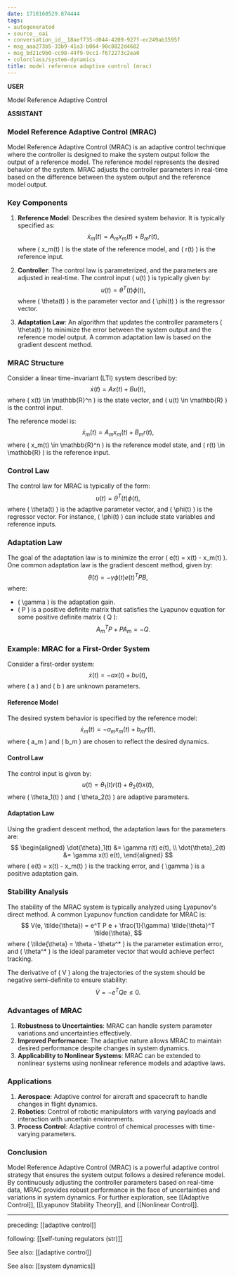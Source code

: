 ```yaml
---
date: 1718160529.874444
tags:
- autogenerated
- source__oai
- conversation_id__18aef735-d044-4209-927f-ec249ab3595f
- msg_aaa273b5-33b9-41a3-b064-90c8822d4682
- msg_bd21c9b0-cc98-44f9-9cc1-f672273c2ea0
- colorclass/system-dynamics
title: model reference adaptive control (mrac)
---
```


**USER**

Model Reference Adaptive Control


**ASSISTANT**

### Model Reference Adaptive Control (MRAC)

Model Reference Adaptive Control (MRAC) is an adaptive control technique where the controller is designed to make the system output follow the output of a reference model. The reference model represents the desired behavior of the system. MRAC adjusts the controller parameters in real-time based on the difference between the system output and the reference model output.

### Key Components

1. **Reference Model**: Describes the desired system behavior. It is typically specified as:
   $$
   \dot{x}_m(t) = A_m x_m(t) + B_m r(t),
   $$
   where \( x_m(t) \) is the state of the reference model, and \( r(t) \) is the reference input.

2. **Controller**: The control law is parameterized, and the parameters are adjusted in real-time. The control input \( u(t) \) is typically given by:
   $$
   u(t) = \theta^T(t) \phi(t),
   $$
   where \( \theta(t) \) is the parameter vector and \( \phi(t) \) is the regressor vector.

3. **Adaptation Law**: An algorithm that updates the controller parameters \( \theta(t) \) to minimize the error between the system output and the reference model output. A common adaptation law is based on the gradient descent method.

### MRAC Structure

Consider a linear time-invariant (LTI) system described by:
$$
\dot{x}(t) = A x(t) + B u(t),
$$
where \( x(t) \in \mathbb{R}^n \) is the state vector, and \( u(t) \in \mathbb{R} \) is the control input.

The reference model is:
$$
\dot{x}_m(t) = A_m x_m(t) + B_m r(t),
$$
where \( x_m(t) \in \mathbb{R}^n \) is the reference model state, and \( r(t) \in \mathbb{R} \) is the reference input.

### Control Law

The control law for MRAC is typically of the form:
$$
u(t) = \theta^T(t) \phi(t),
$$
where \( \theta(t) \) is the adaptive parameter vector, and \( \phi(t) \) is the regressor vector. For instance, \( \phi(t) \) can include state variables and reference inputs.

### Adaptation Law

The goal of the adaptation law is to minimize the error \( e(t) = x(t) - x_m(t) \). One common adaptation law is the gradient descent method, given by:
$$
\dot{\theta}(t) = -\gamma \phi(t) e(t)^T P B,
$$
where:
- \( \gamma \) is the adaptation gain.
- \( P \) is a positive definite matrix that satisfies the Lyapunov equation for some positive definite matrix \( Q \):
  $$
  A_m^T P + P A_m = -Q.
  $$

### Example: MRAC for a First-Order System

Consider a first-order system:
$$
\dot{x}(t) = -a x(t) + b u(t),
$$
where \( a \) and \( b \) are unknown parameters.

#### Reference Model

The desired system behavior is specified by the reference model:
$$
\dot{x}_m(t) = -a_m x_m(t) + b_m r(t),
$$
where \( a_m \) and \( b_m \) are chosen to reflect the desired dynamics.

#### Control Law

The control input is given by:
$$
u(t) = \theta_1(t) r(t) + \theta_2(t) x(t),
$$
where \( \theta_1(t) \) and \( \theta_2(t) \) are adaptive parameters.

#### Adaptation Law

Using the gradient descent method, the adaptation laws for the parameters are:
$$
\begin{aligned}
\dot{\theta}_1(t) &= \gamma r(t) e(t), \\
\dot{\theta}_2(t) &= \gamma x(t) e(t),
\end{aligned}
$$
where \( e(t) = x(t) - x_m(t) \) is the tracking error, and \( \gamma \) is a positive adaptation gain.

### Stability Analysis

The stability of the MRAC system is typically analyzed using Lyapunov's direct method. A common Lyapunov function candidate for MRAC is:
$$
V(e, \tilde{\theta}) = e^T P e + \frac{1}{\gamma} \tilde{\theta}^T \tilde{\theta},
$$
where \( \tilde{\theta} = \theta - \theta^* \) is the parameter estimation error, and \( \theta^* \) is the ideal parameter vector that would achieve perfect tracking.

The derivative of \( V \) along the trajectories of the system should be negative semi-definite to ensure stability:
$$
\dot{V} = -e^T Q e \leq 0.
$$

### Advantages of MRAC

1. **Robustness to Uncertainties**: MRAC can handle system parameter variations and uncertainties effectively.
2. **Improved Performance**: The adaptive nature allows MRAC to maintain desired performance despite changes in system dynamics.
3. **Applicability to Nonlinear Systems**: MRAC can be extended to nonlinear systems using nonlinear reference models and adaptive laws.

### Applications

1. **Aerospace**: Adaptive control for aircraft and spacecraft to handle changes in flight dynamics.
2. **Robotics**: Control of robotic manipulators with varying payloads and interaction with uncertain environments.
3. **Process Control**: Adaptive control of chemical processes with time-varying parameters.

### Conclusion

Model Reference Adaptive Control (MRAC) is a powerful adaptive control strategy that ensures the system output follows a desired reference model. By continuously adjusting the controller parameters based on real-time data, MRAC provides robust performance in the face of uncertainties and variations in system dynamics. For further exploration, see [[Adaptive Control]], [[Lyapunov Stability Theory]], and [[Nonlinear Control]].


---

preceding: [[adaptive control]]  


following: [[self-tuning regulators (str)]]

See also: [[adaptive control]]


See also: [[system dynamics]]